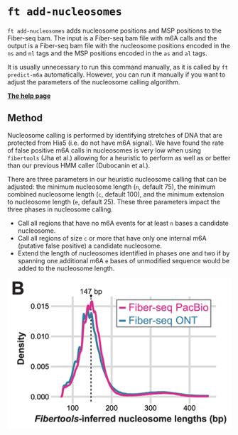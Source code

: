 # `ft add-nucleosomes`

`ft add-nucleosomes` adds nucleosome positions and MSP positions to the Fiber-seq bam. The input is a Fiber-seq bam file with m6A calls and the output is a Fiber-seq bam file with the nucleosome positions encoded in the `ns` and `nl` tags and the MSP positions encoded in the `as` and `al` tags.

It is usually unnecessary to run this command manually, as it is called by `ft predict-m6a` automatically. However, you can run it manually if you want to adjust the parameters of the nucleosome calling algorithm.

[**The help page**](../help.md#ft-add-nucleosomes)

## Method

Nucleosome calling is performed by identifying stretches of DNA that are protected from Hia5 (i.e. do not have m6A signal). We have found the rate of false positive m6A calls in nucleosomes is very low when using `fibertools` (Jha et al.) allowing for a heuristic to perform as well as or better than our previous HMM caller (Dubocanin et al.).

There are three parameters in our heuristic nucleosome calling that can be adjusted: the minimum nucleosome length (`n`, default 75), the minimum combined nucleosome length (`c`, default 100), and the minimum extension to nucleosome length (`e`, default 25). These three parameters impact the three phases in nucleosome calling.

- Call all regions that have no m6A events for at least `n` bases a candidate nucleosome.
- Call all regions of size `c` or more that have only one internal m6A (putative false positive) a candidate nucleosome.
- Extend the length of nucleosomes identified in phases one and two if by spanning one additional m6A `e` bases of unmodified sequence would be added to the nucleosome length.

![alt text](../../images/figures/nuc-size.png)
